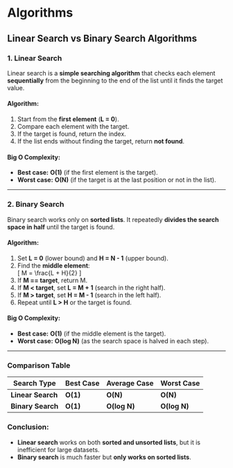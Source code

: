 # Algorithms
## **Linear Search vs Binary Search Algorithms**  

### **1. Linear Search**  
Linear search is a **simple searching algorithm** that checks each element **sequentially** from the beginning to the end of the list until it finds the target value.  

#### **Algorithm:**  
1. Start from the **first element** (**L = 0**).
2. Compare each element with the target.
3. If the target is found, return the index.
4. If the list ends without finding the target, return **not found**.

#### **Big O Complexity:**  
- **Best case:** **O(1)** (if the first element is the target).  
- **Worst case:** **O(N)** (if the target is at the last position or not in the list).  

---

### **2. Binary Search**  
Binary search works only on **sorted lists**. It repeatedly **divides the search space in half** until the target is found.  

#### **Algorithm:**  
1. Set **L = 0** (lower bound) and **H = N - 1** (upper bound).  
2. Find the **middle element**:  
   \[
   M = \frac{L + H}{2}
   \]  
3. If **M == target**, return M.  
4. If **M < target**, set **L = M + 1** (search in the right half).  
5. If **M > target**, set **H = M - 1** (search in the left half).  
6. Repeat until **L > H** or the target is found.  

#### **Big O Complexity:**  
- **Best case:** **O(1)** (if the middle element is the target).  
- **Worst case:** **O(log N)** (as the search space is halved in each step).  

---

### **Comparison Table**  

| **Search Type**   | **Best Case** | **Average Case** | **Worst Case**  |
|------------------|--------------|----------------|--------------|
| **Linear Search** | **O(1)**     | **O(N)**       | **O(N)**     |
| **Binary Search** | **O(1)**     | **O(log N)**   | **O(log N)** |

### **Conclusion:**  
- **Linear search** works on both **sorted and unsorted lists**, but it is inefficient for large datasets.  
- **Binary search** is much faster but **only works on sorted lists**.


